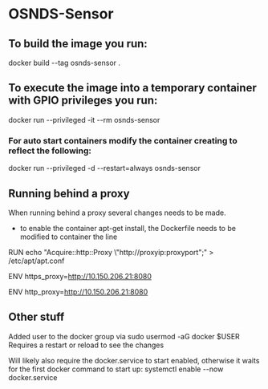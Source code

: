# OSNDS-Sensor
## To build the image you run:
 docker build --tag osnds-sensor .
 
## To execute the image into a temporary container with GPIO privileges you run:
 docker run --privileged -it --rm osnds-sensor

### For auto start containers modify the container creating to reflect the following:
 docker run --privileged -d --restart=always osnds-sensor

## Running behind a proxy
 When running behind a proxy several changes needs to be made.
 - to enable the container apt-get install, the Dockerfile needs to be modified to container the line 

 RUN echo "Acquire::http::Proxy \\"http://proxyip:proxyport\";" > /etc/apt/apt.conf

 ENV https_proxy=http://10.150.206.21:8080

 ENV http_proxy=http://10.150.206.21:8080

## Other stuff
Added user to the docker group via
sudo usermod -aG docker $USER
Requires a restart or reload to see the changes

Will likely also require the docker.service to start enabled, otherwise it waits for the first docker command to start up:
systemctl enable --now docker.service
